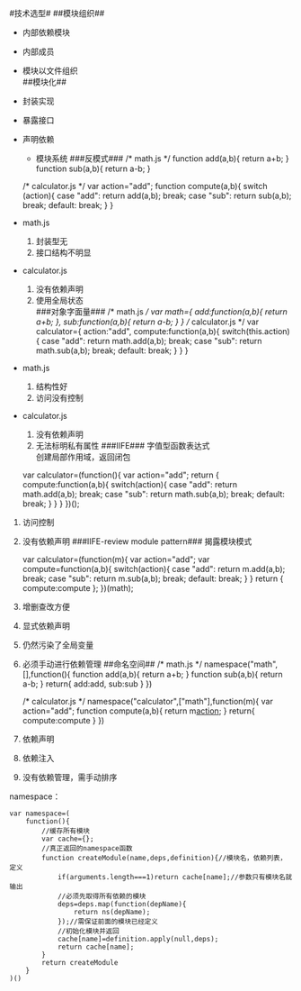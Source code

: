 #技术选型#
##模块组织##
 - 内部依赖模块  
 - 内部成员
 - 模块以文件组织  
##模块化##
 - 封装实现
 - 暴露接口
 - 声明依赖
	 - 模块系统
###反模式###
	/* math.js */
	function add(a,b){
		return a+b;
	}
	function sub(a,b){
		return a-b;
	}
	
	/* calculator.js */
	var action="add";
	function compute(a,b){
		switch (action){
			case "add":
				return add(a,b);
				break;
			case "sub":
				return sub(a,b);
				break;
			default:
				break;
		}
	}
 - math.js
	 1. 封装型无
	 2. 接口结构不明显
 - calculator.js
	 1. 没有依赖声明
	 2. 使用全局状态  
###对象字面量###
	/* math.js */
	var math={
		add:function(a,b){
			return a+b;
		},
		sub:function(a,b){
			return a-b;
		}
	}
	/* calculator.js */
	var calculator={
		action:"add",
		compute:function(a,b){
			switch(this.action){
				case "add":
					return math.add(a,b);
					break;
				case "sub":
					return math.sub(a,b);
					break;
				default:
					break;
			}
		}
	}
 - math.js
	 1. 结构性好
	 2. 访问没有控制
 - calculator.js
	 1. 没有依赖声明
	 2. 无法标明私有属性
###IIFE###
字值型函数表达式  
创建局部作用域，返回闭包 

	var calculator=(function(){
	var action="add";
	return {
			compute:function(a,b){
				switch(action){
					case "add":
						return math.add(a,b);
						break;
					case "sub":
						return math.sub(a,b);
						break;
					default:
						break;
				}
			}
		}
	})();

 1. 访问控制
 2. 没有依赖声明
###IIFE-review module pattern###
揭露模块模式

	var calculator=(function(m){
		var action="add";
		var compute=function(a,b){
			switch(action){
				case "add":
					return m.add(a,b);
					break;
				case "sub":
					return m.sub(a,b);
					break;
				default:
					break;
			}
		}
		return {
			compute:compute
		};
	})(math);
 1. 增删查改方便
 2. 显式依赖声明
 3. 仍然污染了全局变量
 4. 必须手动进行依赖管理
##命名空间##
	/* math.js */
	namespace("math",[],function(){
		function add(a,b){
			return a+b;
		}
		function sub(a,b){
			return a-b;
		}
		return{
			add:add,
			sub:sub
		}
	})

	/* calculator.js */
	namespace("calculator",["math"],function(m){
		var action="add";
		function compute(a,b){
			return m[action](a,b);
		}
		return{
			compute:compute
		}
	})
 1. 依赖声明
 2. 依赖注入
 3. 没有依赖管理，需手动排序

namespace：

	var namespace=(
		function(){
			//缓存所有模块
			var cache={};
			//真正返回的namespace函数
			function createModule(name,deps,definition){//模块名，依赖列表，定义
				if(arguments.length===1)return cache[name];//参数只有模块名就输出
				//必须先取得所有依赖的模块
				deps=deps.map(function(depName){
					return ns(depName);
				});//需保证前面的模块已经定义
				//初始化模块并返回
				cache[name]=definition.apply(null,deps);
				return cache[name];
			}
			return createModule
		}
	)()


 


